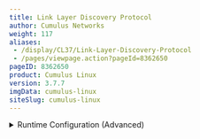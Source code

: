 ```yaml
---
title: Link Layer Discovery Protocol
author: Cumulus Networks
weight: 117
aliases:
 - /display/CL37/Link-Layer-Discovery-Protocol
 - /pages/viewpage.action?pageId=8362650
pageID: 8362650
product: Cumulus Linux
version: 3.7.7
imgData: cumulus-linux
siteSlug: cumulus-linux
---
```

<details>

The `lldpd` daemon implements the IEEE802.1AB (Link Layer Discovery
Protocol, or LLDP) standard. LLDP enables you to know which ports are
neighbors of a given port. By default, `lldpd` runs as a daemon and is
started at system boot. `lldpd` command line arguments are placed in
`/etc/default/lldpd`. `lldpd` configuration options are placed in
`/etc/lldpd.conf` or under `/etc/lldpd.d/`.

For more details on the command line arguments and config options, see
`man lldpd(8)`.

`lldpd` supports CDP (Cisco Discovery Protocol, v1 and v2). `lldpd` logs
by default into `/var/log/daemon.log` with an `lldpd` prefix.

`lldpcli` is the CLI tool to query the `lldpd` daemon for neighbors,
statistics, and other running configuration information. See `man
lldpcli(8)` for details.

## <span>Configure LLDP</span>

You configure `lldpd` settings in `/etc/lldpd.conf` or `/etc/lldpd.d/`.

Here is an example persistent configuration:

    cumulus@switch:~$ sudo cat /etc/lldpd.conf
    configure lldp tx-interval 40
    configure lldp tx-hold 3
    configure system interface pattern *,!eth0,swp*

The last line in the example above shows that LLDP is disabled on eth0.
You can disable LLDP on a single port by editing the
`/etc/default/lldpd` file. This file specifies the default options to
present to the `lldpd` service when it starts. The following example
uses the `-I` option to disable LLDP on swp43:

    cumulus@switch:~$ sudo nano /etc/default/lldpd
     
    # Add "-x" to DAEMON_ARGS to start SNMP subagent
    # Enable CDP by default
    DAEMON_ARGS="-c -I *, !swp43"

`lldpd` logs to `/var/log/daemon.log` with the *lldpd* prefix:

    cumulus@switch:~$ sudo tail -f /var/log/daemon.log  | grep lldp
    Aug  7 17:26:17 switch lldpd[1712]: unable to get system name
    Aug  7 17:26:17 switch lldpd[1712]: unable to get system name
    Aug  7 17:26:17 switch lldpcli[1711]: lldpd should resume operations
    Aug  7 17:26:32 switch lldpd[1805]: NET-SNMP version 5.4.3 AgentX subagent connected

## <span>Example lldpcli Commands</span>

To show all neighbors on all ports/interfaces:

    cumulus@switch:~$ sudo lldpcli show neighbors
    -------------------------------------------------------------------------------
    LLDP neighbors:
    -------------------------------------------------------------------------------
    Interface:    eth0, via: LLDP, RID: 1, Time: 0 day, 17:38:08
      Chassis:     
        ChassisID:    mac 08:9e:01:e9:66:5a
        SysName:      PIONEERMS22
        SysDescr:     Cumulus Linux version 2.5.4 running on quanta lb9
        MgmtIP:       192.168.0.22
        Capability:   Bridge, on
        Capability:   Router, on
      Port:        
        PortID:       ifname swp47
        PortDescr:    swp47
    -------------------------------------------------------------------------------
    Interface:    swp1, via: LLDP, RID: 10, Time: 0 day, 17:08:27
      Chassis:     
        ChassisID:    mac 00:01:00:00:09:00
        SysName:      MSP-1
        SysDescr:     Cumulus Linux version 3.0.0 running on QEMU Standard PC (i440FX + PIIX, 1996)
        MgmtIP:       192.0.2.9
        MgmtIP:       fe80::201:ff:fe00:900
        Capability:   Bridge, off
        Capability:   Router, on
      Port:        
        PortID:       ifname swp1
        PortDescr:    swp1
    -------------------------------------------------------------------------------
    Interface:    swp2, via: LLDP, RID: 10, Time: 0 day, 17:08:27
      Chassis:     
        ChassisID:    mac 00:01:00:00:09:00
        SysName:      MSP-1
        SysDescr:     Cumulus Linux version 3.0.0 running on QEMU Standard PC (i440FX + PIIX, 1996)
        MgmtIP:       192.0.2.9
        MgmtIP:       fe80::201:ff:fe00:900
        Capability:   Bridge, off
        Capability:   Router, on
      Port:        
        PortID:       ifname swp2
        PortDescr:    swp2
    -------------------------------------------------------------------------------
    Interface:    swp3, via: LLDP, RID: 11, Time: 0 day, 17:08:27
      Chassis:     
        ChassisID:    mac 00:01:00:00:0a:00
        SysName:      MSP-2
        SysDescr:     Cumulus Linux version 3.0.0 running on QEMU Standard PC (i440FX + PIIX, 1996)
        MgmtIP:       192.0.2.10
        MgmtIP:       fe80::201:ff:fe00:a00
        Capability:   Bridge, off
        Capability:   Router, on
      Port:        
        PortID:       ifname swp1
        PortDescr:    swp1
    -------------------------------------------------------------------------------
    Interface:    swp4, via: LLDP, RID: 11, Time: 0 day, 17:08:27
      Chassis:     
        ChassisID:    mac 00:01:00:00:0a:00
        SysName:      MSP-2
        SysDescr:     Cumulus Linux version 3.0.0 running on QEMU Standard PC (i440FX + PIIX, 1996)
        MgmtIP:       192.0.2.10
        MgmtIP:       fe80::201:ff:fe00:a00
        Capability:   Bridge, off
        Capability:   Router, on
      Port:        
        PortID:       ifname swp2
        PortDescr:    swp2
    -------------------------------------------------------------------------------
    Interface:    swp49s1, via: LLDP, RID: 9, Time: 0 day, 16:55:00
      Chassis:     
        ChassisID:    mac 00:01:00:00:0c:00
        SysName:      TORC-1-2
        SysDescr:     Cumulus Linux version 3.0.0 running on QEMU Standard PC (i440FX + PIIX, 1996)
        MgmtIP:       192.0.2.12
        MgmtIP:       fe80::201:ff:fe00:c00
        Capability:   Bridge, on
        Capability:   Router, on
      Port:        
        PortID:       ifname swp6
        PortDescr:    swp6
    -------------------------------------------------------------------------------
    Interface:    swp49s0, via: LLDP, RID: 9, Time: 0 day, 16:55:00
      Chassis:     
        ChassisID:    mac 00:01:00:00:0c:00
        SysName:      TORC-1-2
        SysDescr:     Cumulus Linux version 3.0.0 running on QEMU Standard PC (i440FX + PIIX, 1996)
        MgmtIP:       192.0.2.12
        MgmtIP:       fe80::201:ff:fe00:c00
        Capability:   Bridge, on
        Capability:   Router, on
      Port:        
        PortID:       ifname swp5
        PortDescr:    swp5
    -------------------------------------------------------------------------------

To show `lldpd` statistics for all ports:

    cumulus@switch:~$ sudo lldpcli show statistics
    ----------------------------------------------------------------------
    LLDP statistics:
    ----------------------------------------------------------------------
    Interface:    eth0
      Transmitted:  9423
      Received:     17634
      Discarded:    0
      Unrecognized: 0
      Ageout:       10
      Inserted:     20
      Deleted:      10
    --------------------------------------------------------------------
    Interface:    swp1
      Transmitted:  9423
      Received:     6264
      Discarded:    0
      Unrecognized: 0
      Ageout:       0
      Inserted:     2
      Deleted:      0
    ---------------------------------------------------------------------
    Interface:    swp2
      Transmitted:  9423
      Received:     6264
      Discarded:    0
      Unrecognized: 0
      Ageout:       0
      Inserted:     2
      Deleted:      0
    ---------------------------------------------------------------------
    Interface:    swp3
      Transmitted:  9423
      Received:     6265
      Discarded:    0
      Unrecognized: 0
      Ageout:       0
      Inserted:     2
      Deleted:      0
    ----------------------------------------------------------------------
    ... and more (output truncated to fit this document)

To show `lldpd` statistics summary for all ports:

    cumulus@switch:~$ sudo lldpcli show statistics summary
    ---------------------------------------------------------------------
    LLDP Global statistics:
    ---------------------------------------------------------------------
    Summary of stats:
      Transmitted:  648186
      Received:     437557
      Discarded:    0
      Unrecognized: 0
      Ageout:       10
      Inserted:     38
      Deleted:      10

To show the `lldpd` running configuration:

    cumulus@switch:~$ sudo lldpcli show running-configuration
    --------------------------------------------------------------------
    Global configuration:
    --------------------------------------------------------------------
    Configuration:
      Transmit delay: 30
      Transmit hold: 4
      Receive mode: no
      Pattern for management addresses: (none)
      Interface pattern: (none)
      Interface pattern blacklist: (none)
      Interface pattern for chassis ID: (none)
      Override description with: (none)
      Override platform with: Linux
      Override system name with: (none)
      Advertise version: yes
      Update interface descriptions: no
      Promiscuous mode on managed interfaces: no
      Disable LLDP-MED inventory: yes
      LLDP-MED fast start mechanism: yes
      LLDP-MED fast start interval: 1
      Source MAC for LLDP frames on bond slaves: local
      Portid TLV Subtype for lldp frames: ifname
    --------------------------------------------------------------------

<summary>Runtime Configuration (Advanced) </summary>

{{%notice warning%}}

A runtime configuration does not persist when you reboot the switch —
all changes are lost.

{{%/notice%}}

To configure active interfaces:

    cumulus@switch:~$ sudo lldpcli configure system interface pattern "swp*"

To configure inactive interfaces:

    cumulus@switch:~$ sudo lldpcli configure system interface pattern *,!eth0,swp*

{{%notice note%}}

The active interface list always overrides the inactive interface list.

{{%/notice%}}

To reset any interface list to none:

    cumulus@switch:~$ sudo lldpcli configure system interface pattern ""

## <span id="src-8362650_LinkLayerDiscoveryProtocol-snmp" class="confluence-anchor-link"></span><span>Enable the SNMP Subagent in LLDP</span>

LLDP does not enable the SNMP subagent by default. You need to edit
`/etc/default/lldpd` and enable the `-x` option.

    cumulus@switch:~$ sudo nano /etc/default/lldpd
     
    # Add "-x" to DAEMON_ARGS to start SNMP subagent
     
    # Enable CDP by default
    DAEMON_ARGS="-c"

## <span>Caveats and Errata</span>

  - Annex E (and hence Annex D) of IEEE802.1AB (lldp) is not supported.

## <span>Related Information</span>

  - [GitHub - lldpd project](http://vincentbernat.github.io/lldpd/)

  - [Wikipedia - Link Layer Discovery
    Protocol](http://en.wikipedia.org/wiki/Link_Layer_Discovery_Protocol)

<article id="html-search-results" class="ht-content" style="display: none;">

</article>

<footer id="ht-footer">

</footer>

</details>
